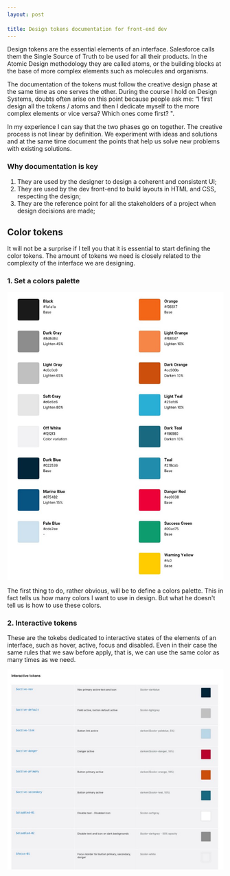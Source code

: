 ```yaml
---
layout: post

title: Design tokens documentation for front-end dev
---
```


Design tokens are the essential elements of an interface. Salesforce calls them the Single Source of Truth to be used for all their products. In the Atomic Design methodology they are called atoms, or the building blocks at the base of more complex elements such as molecules and organisms.

The documentation of the tokens must follow the creative design phase at the same time as one serves the other. During the course I hold on Design Systems, doubts often arise on this point because people ask me: “I first design all the tokens / atoms and then I dedicate myself to the more complex elements or vice versa? Which ones come first? ".

In my experience I can say that the two phases go on together. The creative process is not linear by definition. We experiment with ideas and solutions and at the same time document the points that help us solve new problems with existing solutions.

### Why documentation is key
1. They are used by the designer to design a coherent and consistent UI;
2. They are used by the dev front-end to build layouts in HTML and CSS, respecting the design;
3. They are the reference point for all the stakeholders of a project when design decisions are made;


## Color tokens
It will not be a surprise if I tell you that it is essential to start defining the color tokens. The amount of tokens we need is closely related to the complexity of the interface we are designing.

### 1. Set a colors palette
![color tokens](/img/posts/color-tokens.jpg "Color tokens")

The first thing to do, rather obvious, will be to define a colors palette. This in fact tells us how many colors I want to use in design. But what he doesn't tell us is how to use these colors.

### 2. Interactive tokens
These are the tokebs dedicated to interactive states of the elements of an interface, such as hover, active, focus and disabled. Even in their case the same rules that we saw before apply, that is, we can use the same color as many times as we need.

![interactive tokens](/img/posts/interactive-tokens.jpg "Interactive tokens")
